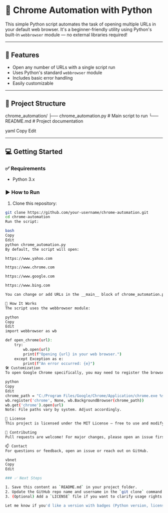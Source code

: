 # 🧭 Chrome Automation with Python

This simple Python script automates the task of opening multiple URLs in your default web browser. It's a beginner-friendly utility using Python's built-in `webbrowser` module — no external libraries required!

---

## 🚀 Features

- Open any number of URLs with a single script run
- Uses Python's standard `webbrowser` module
- Includes basic error handling
- Easily customizable

---

## 📂 Project Structure

chrome_automation/
├── chrome_automation.py # Main script to run
└── README.md # Project documentation

yaml
Copy
Edit

---

## 💻 Getting Started

### ✅ Requirements

- Python 3.x

### ▶️ How to Run

1. Clone this repository:

```bash
git clone https://github.com/your-username/chrome-automation.git
cd chrome-automation
Run the script:

bash
Copy
Edit
python chrome_automation.py
By default, the script will open:

https://www.yahoo.com

https://www.chrome.com

https://www.google.com

https://www.bing.com

You can change or add URLs in the __main__ block of chrome_automation.py.

🧠 How It Works
The script uses the webbrowser module:

python
Copy
Edit
import webbrowser as wb

def open_chrome(url):
    try:
        wb.open(url)
        print(f"Opening {url} in your web browser.")
    except Exception as e:
        print(f"An error occurred: {e}")
🛠️ Customization
To open Google Chrome specifically, you may need to register the browser manually depending on your OS:

python
Copy
Edit
chrome_path = "C:/Program Files/Google/Chrome/Application/chrome.exe %s"  # Windows example
wb.register('chrome', None, wb.BackgroundBrowser(chrome_path))
wb.get('chrome').open(url)
Note: File paths vary by system. Adjust accordingly.

📃 License
This project is licensed under the MIT License – free to use and modify.

🙌 Contributing
Pull requests are welcome! For major changes, please open an issue first to discuss what you’d like to change.

📫 Contact
For questions or feedback, open an issue or reach out on GitHub.

vbnet
Copy
Edit

### ✅ Next Steps

1. Save this content as `README.md` in your project folder.
2. Update the GitHub repo name and username in the `git clone` command.
3. (Optional) Add a `LICENSE` file if you want to clarify usage rights.

Let me know if you'd like a version with badges (Python version, license, etc.).
